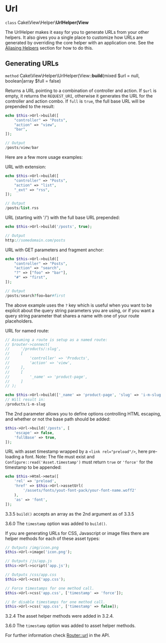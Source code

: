 # Url

`class` Cake\\View\\Helper\\**UrlHelper(View**

The UrlHelper makes it easy for you to generate URLs from your other helpers.
It also gives you a single place to customize how URLs are generated by
overriding the core helper with an application one. See the
[Aliasing Helpers](#aliasing-helpers) section for how to do this.

## Generating URLs

`method` Cake\\View\\Helper\\UrlHelper(View::**build**(mixed $url = null, boolean|array $full = false)

Returns a URL pointing to a combination of controller and action.
If `$url` is empty, it returns the `REQUEST_URI`, otherwise it
generates the URL for the controller and action combo. If `full` is
`true`, the full base URL will be prepended to the result:

``` php
echo $this->Url->build([
    "controller" => "Posts",
    "action" => "view",
    "bar",
]);

// Output
/posts/view/bar
```

Here are a few more usage examples:

URL with extension:

``` php
echo $this->Url->build([
    "controller" => "Posts",
    "action" => "list",
    "_ext" => "rss",
]);

// Output
/posts/list.rss
```

URL (starting with '/') with the full base URL prepended:

``` php
echo $this->Url->build('/posts', true);

// Output
http://somedomain.com/posts
```

URL with GET parameters and fragment anchor:

``` php
echo $this->Url->build([
    "controller" => "Posts",
    "action" => "search",
    "?" => ["foo" => "bar"],
    "#" => "first",
]);

// Output
/posts/search?foo=bar#first
```

The above example uses the `?` key which is useful when you want to be
explicit about the query string parameters you are using, or if you want a query
string parameter that shares a name with one of your route placeholders.

URL for named route:

``` php
// Assuming a route is setup as a named route:
// $router->connect(
//     '/products/:slug',
//     [
//         'controller' => 'Products',
//         'action' => 'view',
//     ],
//     [
//         '_name' => 'product-page',
//     ]
// );

echo $this->Url->build(['_name' => 'product-page', 'slug' => 'i-m-slug']);
// Will result in:
/products/i-m-slug
```

The 2nd parameter allows you to define options controlling HTML escaping, and
whether or not the base path should be added:

``` php
$this->Url->build('/posts', [
    'escape' => false,
    'fullBase' => true,
]);
```

URL with asset timestamp wrapped by a `<link rel="preload"/>`, here pre-loading
a font. Note: The file must exist and `Configure::read('Asset.timestamp')`
must return `true` or `'force'` for the timestamp to be appended:

``` php
echo $this->Html->meta([
    'rel' => 'preload',
    'href' => $this->Url->assetUrl(
        '/assets/fonts/yout-font-pack/your-font-name.woff2'
    ),
    'as' => 'font',
]);
```

<div class="versionadded">

3.3.5
`build()` accepts an array as the 2nd argument as of 3.3.5

</div>

<div class="versionadded">

3.6.0
The `timestamp` option was added to `build()`.

</div>

If you are generating URLs for CSS, Javascript or image files there are helper
methods for each of these asset types:

``` php
// Outputs /img/icon.png
$this->Url->image('icon.png');

// Outputs /js/app.js
$this->Url->script('app.js');

// Outputs /css/app.css
$this->Url->css('app.css');

// Force timestamps for one method call.
$this->Url->css('app.css', ['timestamp' => 'force']);

// Or disable timestamps for one method call.
$this->Url->css('app.css', ['timestamp' => false]);
```

<div class="versionadded">

3.2.4
The asset helper methods were added in 3.2.4.

</div>

<div class="versionadded">

3.6.0
The `timestamp` option was added to asset helper methods.

</div>

For further information check
[Router::url](https://api.cakephp.org/3.x/class-Cake.Routing.Router.html#_url)
in the API.
